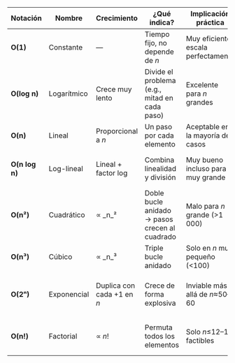 | Notación      | Nombre         | Crecimiento               | ¿Qué indica?                                      | Implicación práctica                  | Ejemplos típicos                                         |
|---------------|----------------|---------------------------|----------------------------------------------------|---------------------------------------|-----------------------------------------------------------|
| **O(1)**      | Constante      | —                         | Tiempo fijo, no depende de _n_                     | Muy eficiente; escala perfectamente   | Acceso a arreglo por índice, lookup en hash               |
| **O(log n)**  | Logarítmico    | Crece muy lento           | Divide el problema (e.g., mitad en cada paso)      | Excelente para _n_ grandes            | Búsqueda binaria, árboles balanceados                     |
| **O(n)**      | Lineal         | Proporcional a _n_        | Un paso por cada elemento                          | Aceptable en la mayoría de casos      | Recorrer listas, suma de elementos                        |
| **O(n log n)**| Log-lineal     | Lineal + factor log       | Combina linealidad y división                      | Muy bueno incluso para _n_ muy grande | MergeSort, QuickSort (promedio), HeapSort                 |
| **O(n²)**     | Cuadrático     | ∝ _n_²                    | Doble bucle anidado → pasos crecen al cuadrado     | Malo para _n_ grande (>1 000)         | Bubble Sort, Insertion Sort, Selection Sort               |
| **O(n³)**     | Cúbico         | ∝ _n_³                    | Triple bucle anidado                               | Solo en _n_ muy pequeño (<100)        | Algoritmo de Floyd-Warshall                               |
| **O(2ⁿ)**     | Exponencial    | Duplica con cada +1 en _n_| Crece de forma explosiva                           | Inviable más allá de _n_≈50–60         | Backtracking completo (e.g., Torres de Hanoi n discos)    |
| **O(n!)**     | Factorial      | ∝ _n_!                    | Permuta todos los elementos                        | Solo _n_≤12–15 factibles              | Permutaciones brute-force, TSP fuerza bruta               |
